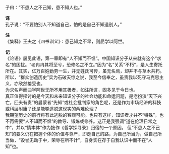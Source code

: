 子曰：“不患人之不己知，患不知人也。”

**译**  
孔子说：“不要怕别人不知道自己，怕的是自己不知道别人。” 

**注**   
《集释》王夫之《四书训义》：患己知之不早，则屈学以阿世。  

**记**  
《论语》屡见此语，第一章即有“人不知而不愠”。中国知识分子从来就有这个“求名”的困扰。“老冉冉其将至兮，恐修名之不立。”因为“名”关系“不朽”，是人生寄托所在。其实，亿万百姓勤劳一生，并无姓氏可传，虽无名焉，却并不与草木共朽。所以，“群众创造历史”实为石破天惊之说，我至今信奉之，虽责我以死守马克思主义，亦欣然接受也。  
为求名声而曲学阿世无所不用其极者，如注所言，固多见于今日也。  
真正值得探讨的是今天和未来知识分子的社会功能和命运问题，是老扮演“天下兴亡，匹夫有责”的启蒙者“先知”或社会批判家的角色呢，还是作为市场经济的科技或科层附庸？还是能够逃脱这现实的两难伦理？  
我期望历史的前行将有此逃脱的客观可能。也只有这样，知识者才并不“特殊”，也不再需要“人不知而不愠”的教导、锻炼或修养。这正是我强调“道在伦理日常之中”，并以“情本体”作为拙作《哲学探寻录》归宿的一个原因。 但“不患人之不己知”的要义仍在把握个体的价值与尊严，即走自己的路，为自己所当为，做自己所当做，“毁誉无动于中，荣辱在所不计”，自身实在存于自我认识中而不在“人知”也。

